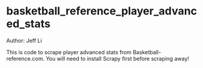 # basketball_reference_player_advanced_stats
Author: Jeff Li

This is code to scrape player advanced stats from Basketball-reference.com. You will need to install Scrapy first before scraping away!
